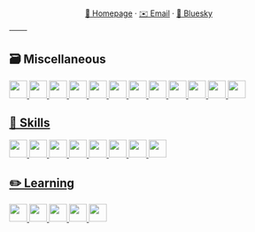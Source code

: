 <div align="center">
  
  [🔮 Homepage](https://sofa.sh) · [✉️ Email](mailto:hi@sofa.sh) · [🦋 Bluesky](https://bsky.app/profile/sofa.sh) 
  
</div>

| <img align="center" src="https://github-readme-stats-git-masterrstaa-rickstaa.vercel.app/api?username=slumberdemon&show_icons=true&hide=issues,prs&theme=buefy&hide_border=true" alt="" /> | <img align="center" src="https://github-readme-stats-git-masterrstaa-rickstaa.vercel.app/api/top-langs/?username=slumberdemon&layout=compact&theme=buefy&hide_border=true" alt="" /> |
| ----------------------------------------------------------------------------------------------------------------------------------------------- | --------------------------------------------------------------------------------------------------------------------------------------------------------- |

## 🗃️ Miscellaneous
<a href="https://code.visualstudio.com/"><img height="32" width="32" src="https://cdn.simpleicons.org/visualstudiocode/007ACC" />
<a href="https://git-scm.com/"><img height="32" width="32" src="https://cdn.simpleicons.org/git/F05032" />
<a href="https://www.microsoft.com/"><img height="32" width="32" src="https://cdn.simpleicons.org/microsoft/5E5E5E" />
<a href="https://www.apple.com/"><img height="32" width="32" src="https://cdn.simpleicons.org/apple/000000" />
<a href="https://www.raspberrypi.com/"><img height="32" width="32" src="https://cdn.simpleicons.org/raspberrypi/A22846" />
<a href="https://www.debian.org/"><img height="32" width="32" src="https://cdn.simpleicons.org/debian/A81D33" />
<a href="https://archlinux.org/"><img height="32" width="32" src="https://cdn.simpleicons.org/archlinux/1793D1" />
<a href="https://www.warp.dev/"><img height="32" width="32" src="https://cdn.simpleicons.org/warp/01A4FF" />
<a href="https://www.google.com/chrome/"><img height="32" width="32" src="https://cdn.simpleicons.org/googlechrome/4285F4" />
<a href="https://www.mozilla.org/en-US/firefox/new/"><img height="32" width="32" src="https://cdn.simpleicons.org/firefox/FF7139" />
<a href="https://arc.net"><img height="32" width="32" src="https://cdn.simpleicons.org/arc/FCBFBD" />
<a href="https://www.adobe.com/products/photoshop"><img height="32" width="32" src="https://cdn.simpleicons.org/adobephotoshop/31A8FF" />

## 🍳 Skills
<a href="https://deta.space"><img height="32" width="32" src="https://deta.space/assets/deta.7c76948e.svg" />
<a href="https://www.python.org/"><img height="32" width="32" src="https://cdn.simpleicons.org/python/3776AB" />
<a href="https://html.spec.whatwg.org/"><img height="32" width="32" src="https://cdn.simpleicons.org/html5/E34F26" />
<a href="https://www.w3.org/TR/CSS/#css"><img height="32" width="32" src="https://cdn.simpleicons.org/css3/1572B6" />
<a href="https://www.ecma-international.org/publications-and-standards/standards/ecma-262/"><img height="32" width="32" src="https://cdn.simpleicons.org/javascript/F7DF1E" />
<a href="https://www.gnu.org/software/bash/"><img height="32" width="32" src="https://cdn.simpleicons.org/gnubash/4EAA25" />
<a href="https://tailwindcss.com/"><img height="32" width="32" src="https://cdn.simpleicons.org/tailwindcss/06B6D4" />
<a href="https://fastapi.tiangolo.com/"><img height="32" width="32" src="https://cdn.simpleicons.org/fastapi/009688" />

## ✏️ Learning
<a href="https://figma.com"><img height="32" width="32" src="https://cdn.simpleicons.org/figma/F24E1E" />
<a href="https://svelte.dev/"><img height="32" width="32" src="https://cdn.simpleicons.org/svelte/FF3E00" />
<a href="https://www.typescriptlang.org/"><img height="32" width="32" src="https://cdn.simpleicons.org/typescript/3178C6" />
<a href="https://www.rust-lang.org/"><img height="32" width="32" src="https://cdn.simpleicons.org/rust/E64E11" />
<a href="https://developer.apple.com/swift/"><img height="32" width="32" src="https://cdn.simpleicons.org/swift/F05138" />
